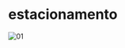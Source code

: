 # estacionamento

![01](![05](https://github.com/alcirBarros/desafio-datainfo/blob/master/imagens/05.jpg))
